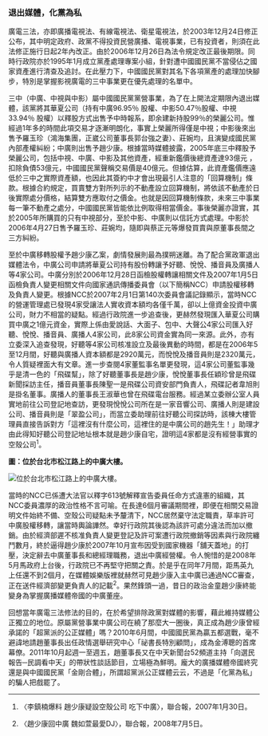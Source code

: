 ### 退出媒體，化黨為私

廣電三法，亦即廣播電視法、有線電視法、衛星電視法，於2003年12月24日修正公布，其中明定政府、政黨不得投資民營廣播、電視事業，已有投資者，則須在此法修正施行日起2年內改正。由於2006年12月26日為法令規定改正最後期限。同時行政院亦於1995年1月成立黨產處理專案小組，針對遭中國國民黨不當侵佔之國家資產進行清查及追討。在此壓力下，中國國民黨對其名下各項黨產的處理加快腳步，特別是掌握影視廣電的三中事業更在優先處理的名單中。

三中（中廣、中視與中影）屬中國國民黨黨營事業，為了在上開法定期限內退出媒體，該黨將其華夏公司（持有中廣96.95％ 股權、中影50.47％股權、中視33.94％ 股權）以釋股方式出售予中時報系，即余建新持股99％的榮麗公司。惟經過1年多的時間此項交易才逐漸明朗化，事實上榮麗所得僅是中視；中影後來出售予羅玉珍（鴻海集團，正崴公司董事長郭台強之妻）、莊婉均，且演變成國民黨內部產權糾紛；中廣則出售予趙少康。根據當時媒體披露，2005年底三中釋股予榮麗公司，包括中視、中廣、中影及其他資產，經重新鑑價後總資產達93億元 ，扣除負債53億元，中國國民黨聲稱交易價是40億元。但據估算，此資產鑑價應遠低於三中之實際資產額，也因此其簽約中才會出現最引人注意的「回算機制」條款。根據合約規定，買賣雙方對所列示的不動產設立回算機制，將依該不動產於日後實際處分價格，結算雙方應取付之價金。也就是因回算機制條款，未來三中事業每一筆不動產之處分，中國國民黨皆能依比例取得相當價金。事後榮麗亦證實，其於2005年所購買的只有中視部分，至於中影、中廣則以信託方式處理。中影於2006年4月27日售予羅玉珍、莊婉均，隨即與蔡正元等爆發買賣與原董事長間之三方糾紛。

至於中廣移轉股權予趙少康乙案，劇情發展則最為撲朔迷離。為了配合黨政軍退出媒體法令，中廣公司申請將華夏公司持有股份轉讓予好聽、悅悅、播音員及廣播人等4家公司。中廣分別於2006年12月28日函檢股權轉讓相關文件及2007年1月5日函檢負責人變更相關文件向國家通訊傳播委員會（以下簡稱NCC）申請股權移轉及負責人變更。根據NCC於2007年2月1日第140次委員會議記錄顯示，當時NCC的營運管理處已發現4家受讓法人實收資本額均各僅千萬，卻以上億資金投資中廣公司，財力不相當的疑點。經過行政院進一步追查後，更赫然發現匯入華夏公司購買中廣之1億元資金，實際上係由愛說話、大面子、包中、大聲公4家公司匯入好聽、悅悅、播音員、廣播人4家公司，此8家公司資金實為同一來源。此外，亦有立委深入追查發現，好聽等4家公司核准設立及最後異動的時間，都是在2006年5至12月間，好聽與廣播人資本額都是2920萬元，而悅悅及播音員則是2320萬元，令人質疑裡面大有文章。進一步查閱4家董監事名單更發現，這4家公司董監事幾乎是清一色的「飛碟幫」，除了好聽董事長是趙少康，悅悅董事長任穎珍曾是飛碟新聞採訪主任，播音員董事長陳聖一是飛碟公司資安部門負責人，飛碟記者韋旭則是掛名董事。廣播人的董事長王淑華也曾在飛碟電台服務。經過某立委辦公室人員實地前往公司登記地查訪，更發現悅悅公司所在是一家音響公司、廣播人則是建設公司、播音員則是「翠盈公司」，而當立委助理前往好聽公司探訪時，該棟大樓管理員直接告訴對方「這裡沒有什麼公司，這裡住的是中廣公司的趙先生！」助理才由此得知好聽公司登記地址根本就是趙少康自宅，證明這4家都是沒有經營事實的空殼公司<sup>1</sup>。

**圖：位於台北市松江路上的中廣大樓。**

![位於台北市松江路上的中廣大樓。](http://billy3321.github.io/kmt/decipher_kmt_property/images/p146.jpg "位於台北市松江路上的中廣大樓。")

當時的NCC已係遭大法官以釋字613號解釋宣告委員任命方式違憲的組織，其NCC委員濃厚的政治性格不言可喻。在長達6個月審議期間裡，即便在相關交易證明文件始終不備、空殼公司疑點未予釐清下，NCC居然棄守法定職責，草率許可中廣股權移轉，讓當時輿論譁然。幸好行政院其後認為該許可處分違法而加以撤銷。由於經濟部遲不核准負責人變更登記及許可案遭行政院撤銷等因素與行政院纏鬥數月，終於逼得趙少康於2007年10月宣布因受到國家機器「舖天蓋地」的打壓，決定辭去中廣董事長和總經理職務，退出中廣經營權。令人惋惜的是2008年5月馬政府上台後，行政院已不再堅守把關之責。於是乎在同年7月間，距馬英九上任還不到2個月，在媒體娛樂版裡就赫然可見趙少康入主中廣已通過NCC審查，正在送件經濟部變更負責人的記載<sup>2</sup>。果然鋒頭一過，昔日的政治金童趙少康終能變身為掌握廣播媒體帝國的中廣董座。

回想當年廣電三法修法的目的，在於希望排除政黨對媒體的影響，藉此維持媒體公正獨立的地位。原屬黨營事業中廣公司在繞了那麼大一圈後，真正成為趙少康曾經承諾的「超黨派的公正媒體」嗎？2010年6月間，中國國民黨為贏五都選戰，毫不避諱地請趙董事長出任政情選舉研究中心「祕書長特別顧問」，成為金溥聰的首席幕僚。2011年10月起週一至週五，趙董事長又在中天新聞台52頻道主持「向選民報告─民調看中天」的帶狀性談話節目，立場極為鮮明。龐大的廣播媒體帝國終究還是與中國國民黨「金剛合體」，所謂超黨派公正媒體云云，不過是「化黨為私」的騙人把戲罷了。

---

1. 〈李鎮楠爆料 趙少康疑設空殼公司 吃下中廣〉，聯合報，2007年1月30日。

2. 〈趙少康回中廣 魏如萱最愛DJ〉，聯合報，2008年7月5日。

